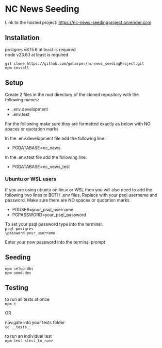 # NC News Seeding

Link to the hosted project: https://nc-news-seedingproject.onrender.com

## Installation

postgres v8.15.6 at least is required  
node v23.6.1 at least is required

`git clone https://github.com/gmharper/nc-news_seedingProject.git`  
`npm install`

## Setup

Create 2 files in the root directory of the cloned repository with the following names:

- .env.development
- .env.test

For the following make sure they are formatted exactly as below with NO spaces or quotation marks

In the .env.development file add the following line:

- PGDATABASE=nc_news

In the .env.test file add the following line:

- PGDATABASE=nc_news_test

### Ubuntu or WSL users

If you are using ubuntu on linux or WSL then you will also need to add the following two lines to BOTH .env files. Replace with your psql username and password.
Make sure there are NO spaces or quotation marks.

- PGUSER=your_psql_username
- PGPASSWORD=your_psql_password

To set your psql password type into the terminal:  
`psql postgres`  
`\password your_username`

Enter your new password into the terminal prompt

## Seeding

`npm setup-dbs`  
`npm seed-dev`

## Testing

to run all tests at once  
`npm t`

OR

navigate into your tests folder  
`cd __tests__`

to run an individual test  
`npm test <test_to_run>`
